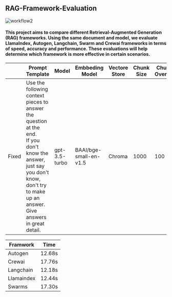 ## RAG-Framework-Evaluation

![workflow2](https://github.com/user-attachments/assets/c766cd45-2b55-41db-9929-a6c0d1fae8e7)

#### This project aims to compare different Retrieval-Augmented Generation (RAG) frameworks. Using the same document and model, we evaluate LlamaIndex, Autogen, Langchain, Swarm and Crewai frameworks in terms of speed, accuracy and performance. These evaluations will help determine which framework is more effective in certain scenarios.




|       | Prompt Template | Model | Embbeding Model | Vectore Store | Chunk Size | Chunk Overlap |
|-------|-----------------|-------|-----------------|---------------|------------|---------------|
| Fixed | Use the following context pieces to answer the question at the end.<br> If you don't know the answer, just say you don't know, don't try to make up an answer.<br> Give answers in great detail. |gpt-3.5-turbo|BAAI/bge-small-en-v1.5|Chroma|1000|100|


| Framwork | Time |
|----------|----------|
| Autogen  | 12.68s  |
| Crewai   | 17.76s   | 
| Langchain  | 12.18s  | 
| Llamaindex  | 12.44s  | 
| Swarms  | 17.30s  |
